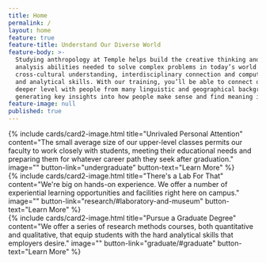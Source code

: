 ```yaml
---
title: Home
permalink: /
layout: home
feature: true
feature-title: Understand Our Diverse World
feature-body: >-
  Studying anthropology at Temple helps build the creative thinking and critical
  analysis abilities needed to solve complex problems in today’s world. We teach
  cross-cultural understanding, interdisciplinary connection and computational
  and analytical skills. With our training, you’ll be able to connect on a
  deeper level with people from many linguistic and geographical backgrounds,
  generating key insights into how people make sense and find meaning in their worlds.
feature-image: null
published: true
---
```


<div class="row row-wide">
  <div class="col m12 l4">{% include cards/card2-image.html 
    title="Unrivaled Personal Attention" 
    content="The small average size of our upper-level classes permits our faculty to work closely with students, meeting their educational needs and preparing them for whatever career path they seek after graduation."
    image="" 
    button-link="undergraduate" 
    button-text="Learn More" %}
  </div>
  <div class="row row-wide">
    <div class="col m12 l4">{% include cards/card2-image.html 
      title="There's a Lab For That" 
      content="We're big on hands-on experience. We offer a number of experiential learning opportunities and facilities right here on campus."
      image="" 
      button-link="research/#laboratory-and-museum" 
      button-text="Learn More" %}
    </div>
    <div class="row row-wide">
      <div class="col m12 l4">{% include cards/card2-image.html 
        title="Pursue a Graduate Degree" 
        content="We offer a series of research methods courses, both quantitative and qualitative, that equip students with the hard analytical skills that employers desire." 
        image="" 
        button-link="graduate/#graduate" 
        button-text="Learn More" %}
      </div>
</div>
